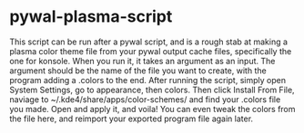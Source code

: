 # pywal-plasma-script
This script can be run after a pywal script, and is a rough stab at making a plasma color theme file from your pywal output cache files, specifically the one for konsole.
When you run it, it takes an argument as an input. The argument should be the name of the file you want to create, with the program adding a .colors to the end.
After running the script, simply open System Settings, go to appearance, then colors. Then click Install From File, naviage to ~/.kde4/share/apps/color-schemes/ and find your .colors file you made. Open and apply it, and voila! You can even tweak the colors from the file here, and reimport your exported program file again later.
